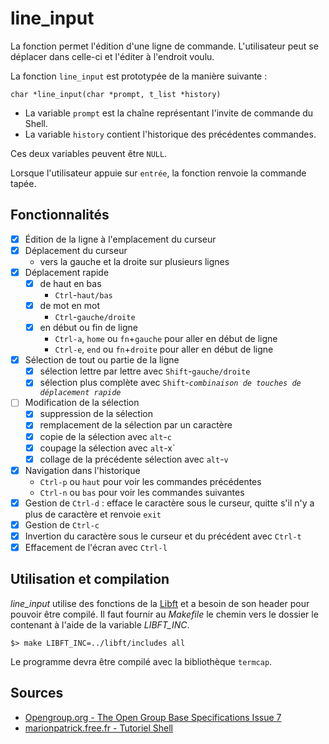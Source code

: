 # line_input

La fonction permet l'édition d'une ligne de commande. L'utilisateur peut se déplacer dans celle-ci et l'éditer à l'endroit voulu.

La fonction `line_input` est prototypée de la manière suivante :

	char *line_input(char *prompt, t_list *history)

- La variable `prompt` est la chaîne représentant l'invite de commande du Shell.
- La variable `history` contient l'historique des précédentes commandes.

Ces deux variables peuvent être `NULL`.

Lorsque l'utilisateur appuie sur `entrée`, la fonction renvoie la commande tapée.

## Fonctionnalités

- [x] Édition de la ligne à l'emplacement du curseur
- [x] Déplacement du curseur
	- vers la gauche et la droite sur plusieurs lignes
- [x] Déplacement rapide
	+ [x] de haut en bas
		- `Ctrl`-`haut/bas` 
	+ [x] de mot en mot
		- `Ctrl`-`gauche/droite`
	+ [x] en début ou fin de ligne
		- `Ctrl-a`, `home` ou `fn`+`gauche` pour aller en début de ligne
		- `Ctrl-e`, `end` ou `fn`+`droite` pour aller en début de ligne
- [x] Sélection de tout ou partie de la ligne
	+ [x] sélection lettre par lettre avec `Shift`-`gauche/droite`
	+ [x] sélection plus complète avec `Shift`-_`combinaison de touches de déplacement rapide`_
- [ ] Modification de la sélection
	+ [x] suppression de la sélection
	+ [x] remplacement de la sélection par un caractère
	+ [x] copie de la sélection avec `alt`-`c`
	+ [x] coupage la sélection avec `alt`-x`
	+ [x] collage de la précédente sélection avec `alt`-`v`
- [x] Navigation dans l'historique
	+ `Ctrl-p` ou `haut` pour voir les commandes précédentes
	+ `Ctrl-n` ou `bas` pour voir les commandes suivantes
- [x] Gestion de `Ctrl-d` : efface le caractère sous le curseur, quitte s'il n'y a plus de caractère et renvoie `exit`
- [x] Gestion de `Ctrl-c`
- [x] Invertion du caractère sous le curseur et du précédent avec `Ctrl-t`
- [x] Effacement de l'écran avec `Ctrl-l`

## Utilisation et compilation

*line_input* utilise des fonctions de la [Libft][] et a besoin de son header pour pouvoir être compilé. Il faut fournir au _Makefile_ le chemin vers le dossier le contenant à l'aide de la variable *LIBFT_INC*.

	$> make LIBFT_INC=../libft/includes all

Le programme devra être compilé avec la bibliothèque `termcap`.

## **Sources**

- [Opengroup.org - The Open Group Base Specifications Issue 7](http://pubs.opengroup.org/onlinepubs/9699919799/utilities/contents.html)
- [marionpatrick.free.fr - Tutoriel Shell](http://marionpatrick.free.fr/man_html/html/tuto_shell.html)

[Libft]: https://github.com/aguerin42/libft.git
